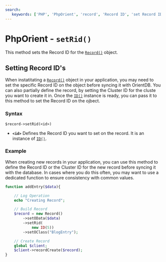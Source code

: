 ```yaml
---
search:
   keywords: ['PHP', 'PhpOrient', 'record', 'Record ID', 'set Record ID', 'setRid']
---
```


# PhpOrient - `setRid()`

This method sets the Record ID for the [`Record()`](PHP-Record.md) object.

## Setting Record ID's

When instatitating a [`Record()`](PHP-Record.md) object in your application, you may need to set the specific Record ID on the object before syncing it with OrientDB.  You can also partially define the record, by setting the Cluster ID for the cluste you want to create it in.  Once the [`ID()`](PHP-ID.md) instance is ready, you can pass it to this method to set the Record ID on the ojbect.

### Syntax

```
$record->setRid(<id>)
```

- **`<id>`** Defines the Record ID you want to set on the record.  It is an instance of [`ID()`](PHP-ID.md). 

### Example

When creating new records in your application, you can use this method to define the Record ID or the Cluster ID for the new record before syncing it with the database.  In cases where you do this often, you may want to use a dedicated function to ensure consistency with common values.

```php
function addEntry($data){

	// Log Operation
	echo "Creating Record";

	// Build Record
	$record = new Record()
		->setOData($data)
		->setRid(
			new ID(5))
		->setOClass("BlogEntry");

	// Create Record
	global $client;
	$client->recordCreate($record);
}
```
